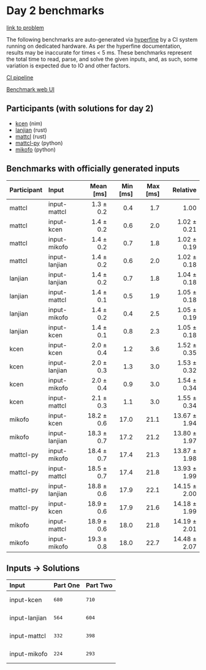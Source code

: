 # Day 2 benchmarks

[link to problem](https://adventofcode.com/2024/day/2)

The following benchmarks are auto-generated via
[hyperfine](https://github.com/sharkdp/hyperfine) by a CI system running on
dedicated hardware. As per the hyperfine documentation, results may be
inaccurate for times < 5 ms. These benchmarks represent the total time to read,
parse, and solve the given inputs, and, as such, some variation is expected due
to IO and other factors.

[CI pipeline](http://ci.papercode.net:8080/teams/main/pipelines/aoc2024)

[Benchmark web UI](https://aoc.ancalagon.black)


## Participants (with solutions for day 2)

- [kcen](https://github.com/kcen/aoc2024) (nim)
- [lanjian](https://github.com/lanjian/aoc-2024) (rust)
- [mattcl](https://github.com/mattcl/aoc2024) (rust)
- [mattcl-py](https://github.com/mattcl/aoc2024-py) (python)
- [mikofo](https://github.com/mikofo/aoc2024) (python)


## Benchmarks with officially generated inputs

| Participant | Input | Mean [ms] | Min [ms] | Max [ms] | Relative |
|:---|:---|---:|---:|---:|---:|
| mattcl | input-mattcl | 1.3 ± 0.2 | 0.4 | 1.7 | 1.00 |
| mattcl | input-kcen | 1.4 ± 0.2 | 0.6 | 2.0 | 1.02 ± 0.21 |
| mattcl | input-mikofo | 1.4 ± 0.2 | 0.7 | 1.8 | 1.02 ± 0.19 |
| mattcl | input-lanjian | 1.4 ± 0.2 | 0.6 | 2.0 | 1.02 ± 0.18 |
| lanjian | input-lanjian | 1.4 ± 0.2 | 0.7 | 1.8 | 1.04 ± 0.18 |
| lanjian | input-mattcl | 1.4 ± 0.1 | 0.5 | 1.9 | 1.05 ± 0.18 |
| lanjian | input-mikofo | 1.4 ± 0.2 | 0.4 | 2.5 | 1.05 ± 0.19 |
| lanjian | input-kcen | 1.4 ± 0.1 | 0.8 | 2.3 | 1.05 ± 0.18 |
| kcen | input-kcen | 2.0 ± 0.4 | 1.2 | 3.6 | 1.52 ± 0.35 |
| kcen | input-lanjian | 2.0 ± 0.3 | 1.3 | 3.0 | 1.53 ± 0.32 |
| kcen | input-mikofo | 2.0 ± 0.4 | 0.9 | 3.0 | 1.54 ± 0.34 |
| kcen | input-mattcl | 2.1 ± 0.3 | 1.1 | 3.0 | 1.55 ± 0.34 |
| mikofo | input-kcen | 18.2 ± 0.6 | 17.0 | 21.1 | 13.67 ± 1.94 |
| mikofo | input-lanjian | 18.3 ± 0.7 | 17.2 | 21.2 | 13.80 ± 1.97 |
| mattcl-py | input-mikofo | 18.4 ± 0.7 | 17.4 | 21.3 | 13.87 ± 1.98 |
| mattcl-py | input-mattcl | 18.5 ± 0.7 | 17.4 | 21.8 | 13.93 ± 1.99 |
| mattcl-py | input-lanjian | 18.8 ± 0.6 | 17.9 | 22.1 | 14.15 ± 2.00 |
| mattcl-py | input-kcen | 18.9 ± 0.6 | 17.9 | 21.6 | 14.18 ± 1.99 |
| mikofo | input-mattcl | 18.9 ± 0.6 | 18.0 | 21.8 | 14.19 ± 2.01 |
| mikofo | input-mikofo | 19.3 ± 0.8 | 18.0 | 22.7 | 14.48 ± 2.07 |


## Inputs -> Solutions

| Input | Part One | Part Two |
|:---|:---|:---|
|input-kcen|<pre>680</pre>|<pre>710</pre>|
|input-lanjian|<pre>564</pre>|<pre>604</pre>|
|input-mattcl|<pre>332</pre>|<pre>398</pre>|
|input-mikofo|<pre>224</pre>|<pre>293</pre>|